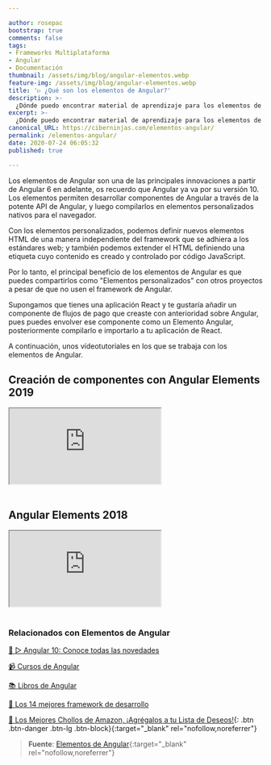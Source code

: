```yaml
---

author: rosepac
bootstrap: true
comments: false
tags:
- Frameworks Multiplataforma
- Angular
- Documentación
thumbnail: /assets/img/blog/angular-elementos.webp
feature-img: /assets/img/blog/angular-elementos.webp
title: '▷ ¿Qué son los elementos de Angular?'
description: >-
  ¿Dónde puedo encontrar material de aprendizaje para los elementos de Angular?
excerpt: >-
  ¿Dónde puedo encontrar material de aprendizaje para los elementos de Angular?
canonical_URL: https://ciberninjas.com/elementos-angular/
permalink: /elementos-angular/
date: 2020-07-24 06:05:32
published: true

---
```


Los elementos de Angular son una de las principales innovaciones a partir de Angular 6 en adelante, os recuerdo que Angular ya va por su versión 10. Los elementos permiten desarrollar componentes de Angular a través de la potente API de Angular, y luego compilarlos en elementos personalizados nativos para el navegador.

Con los elementos personalizados, podemos definir nuevos elementos HTML de una manera independiente del framework que se adhiera a los estándares web; y también podemos extender el HTML definiendo una etiqueta cuyo contenido es creado y controlado por código JavaScript.

Por lo tanto, el principal beneficio de los elementos de Angular es que puedes compartirlos como "Elementos personalizados" con otros proyectos a pesar de que no usen el framework de Angular.

Supongamos que tienes una aplicación React y te gustaría añadir un componente de flujos de pago que creaste con anterioridad sobre Angular, pues puedes envolver ese componente como un Elemento Angular, posteriormente compilarlo e importarlo a tu aplicación de React.

A continuación, unos vídeotutoriales en los que se trabaja con los elementos de Angular.

## **Creación de componentes con Angular Elements 2019**

<div class="embed-responsive embed-responsive-16by9">
  <iframe class="embed-responsive-item" src="https://www.youtube-nocookie.com/embed/bt6Wq0gGy7I?rel=0" allowfullscreen></iframe>
</div><br/>

## **Angular Elements 2018**

<div class="embed-responsive embed-responsive-16by9">
  <iframe class="embed-responsive-item" src="https://www.youtube-nocookie.com/embed/-xd56yFrsPY?rel=0" allowfullscreen></iframe>
</div><br/>
<!-- https://juristr.com/blog/2020/06/askjuri-learning-angular-elements/ -->

### **Relacionados con Elementos de Angular**

[🥇 ▷ Angular 10: Conoce todas las novedades](https://ciberninjas.com/angular-10-novedades/)

[📹 Cursos de Angular](https://ciberninjas.com/cursos-tecnologia/#angular-)

[📚 Libros de Angular](https://ciberninjas.com/biblioteca-de-programacion-y-tecnologia/#angular-)

[🥇 Los 14 mejores framework de desarrollo](https://ciberninjas.com/mejores-sdk-multiplataforma-2019-20/)

[🛒 Los Mejores Chollos de Amazon, ¡Agrégalos a tu Lista de Deseos!](/amazon/ "Los Mejores Chollos de Amazon, Ofertas Flash, Black Monday y Amazon Prime Day"){: .btn .btn-danger .btn-lg .btn-block}{:target="_blank" rel="nofollow,noreferrer"}

> **Fuente**: [Elementos de Angular](https://angular.io/guide/elements){:target="_blank" rel="nofollow,noreferrer"}